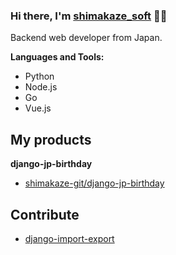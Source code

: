 ### Hi there, I'm [shimakaze_soft](https://shimakaze-git.github.io/) 👋👋

Backend web developer from Japan.

**Languages and Tools:**

- Python
- Node.js
- Go
- Vue.js

## My products

**django-jp-birthday**

* [shimakaze-git/django-jp-birthday](https://github.com/shimakaze-git/django-jp-birthday)

<!--
**shimakaze-git/shimakaze-git** is a ✨ _special_ ✨ repository because its `README.md` (this file) appears on your GitHub profile.

Here are some ideas to get you started:

- 🔭 I’m currently working on ...
- 🌱 I’m currently learning ...
- 👯 I’m looking to collaborate on ...
- 🤔 I’m looking for help with ...
- 💬 Ask me about ...
- 📫 How to reach me: ...
- 😄 Pronouns: ...
- ⚡ Fun fact: ...
-->

## Contribute

* [django-import-export](https://github.com/django-import-export/django-import-export)

